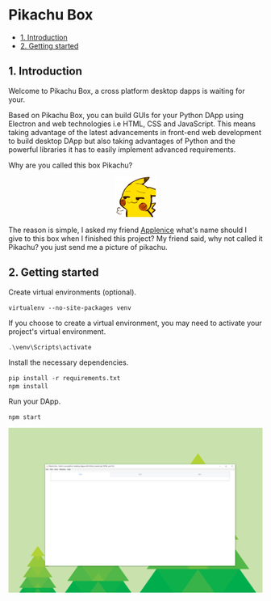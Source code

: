 # Pikachu Box

- [1. Introduction](#1-introduction)
- [2. Getting started](#2-getting-started)

## 1. Introduction

Welcome to Pikachu Box, a cross platform desktop dapps is waiting for your.

Based on Pikachu Box, you can build GUIs for your Python DApp using Electron and web technologies i.e HTML, CSS and JavaScript. This means taking advantage of the latest advancements in front-end web development to build desktop DApp but also taking advantages of Python and the powerful libraries it has to easily implement advanced requirements.

Why are you called this box Pikachu?

<div align=center><img width="80" src="img/pikachu.png"/></div>

The reason is simple, I asked my friend [Applenice](https://github.com/Applenice) what's name should I give to this box when I finished this project? My friend said, why not called it Pikachu? you just send me a picture of pikachu.

## 2. Getting started

Create virtual environments (optional).

```shell
virtualenv --no-site-packages venv
```

If you choose to create a virtual environment, you may need to activate your project's virtual environment.

```shell
.\venv\Scripts\activate
```

Install the necessary dependencies.

```shell
pip install -r requirements.txt
npm install
```

Run your DApp.

```shell
npm start
```

![runDApp](img/runDApp.png)